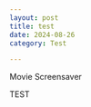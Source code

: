 ```yaml
---
layout: post
title: test
date: 2024-08-26
category: Test

---
```


<script type="application/processing"> 
int x = width/2; 
int y = height/2;
boolean xMovingRight = true; 
int speedMultiplier = 3;
int ellipseRadius = 50;
boolean yMovingDown = true; 

void setup() {
  size (800, 400); 
  
}

void draw() {
  background (0);
  fill (255);
 
  ellipse(x, y, ellipseRadius*2, ellipseRadius*2); 
  if (x < ellipseRadius) {
    xMovingRight = true; 
  } 
  if (x > width-ellipseRadius) {
    xMovingRight = false;
  }
  if (y < ellipseRadius) {
    yMovingDown = true; 
  }
  if (y > height-ellipseRadius) {
    yMovingDown = false; 
  }

  if (xMovingRight == true) {
    x = x+1*speedMultiplier; 
  } else {
    x = x-1*speedMultiplier; 
  }
  
  if (yMovingDown == true) {
    y = y+1*speedMultiplier;
  } else {
    y = y-1*speedMultiplier;
  }
  
} 
</script>
<canvas id="sketch"> </canvas>
<p id="label">Movie Screensaver</p>
TEST